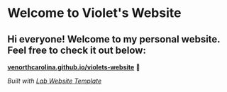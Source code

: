 
# Welcome to Violet's Website

## Hi everyone! Welcome to my personal website. Feel free to check it out below:

**[venorthcarolina.github.io/violets-website](https://venorthcarolina.github.io/violets-website)** 🚀

_Built with [Lab Website Template](https://greene-lab.gitbook.io/lab-website-template-docs)_
